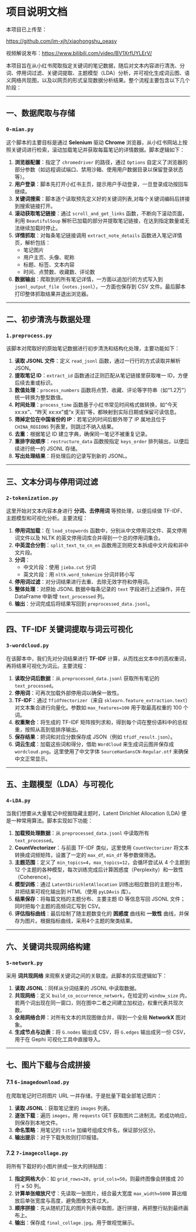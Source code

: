 # 项目说明文档

本项目已上传至：

https://github.com/im-xjh/xiaohongshu_oeasy

视频解说发布：https://www.bilibili.com/video/BV1XrfUYLErV/

本项目旨在从小红书爬取指定关键词的笔记数据，随后对文本内容进行清洗、分词、停用词过滤、关键词提取、主题模型（LDA）分析，并可视化生成词云图、语义网络共现图，以及以网页的形式呈现数据分析结果。整个流程主要包含以下几个阶段：

---

## 一、数据爬取与存储

### `0-mian.py`

这个脚本的主要目标是通过 **Selenium** 驱动 **Chrome** 浏览器，从小红书网站上按照关键词进行检索，滚动加载笔记并获取每篇笔记的详情数据。脚本逻辑如下：

1. **浏览器配置**：指定了 `chromedriver` 的路径，通过 `Options` 自定义了浏览器的部分参数（如远程调试端口、禁用沙箱、使用用户数据目录以保留登录状态等）。
2. **用户登录**：脚本先打开小红书主页，提示用户手动登录，一旦登录成功按回车继续。
3. **关键词搜索**：脚本逐个读取预先定义好的关键词列表,对每个关键词编码后拼接到搜索链接打开。
4. **滚动获取笔记链接**：通过 `scroll_and_get_links` 函数，不断向下滚动页面，利用 `BeautifulSoup` 解析已加载的部分并提取笔记链接，在达到指定数量或无法继续加载时停止。
5. **详情抓取**：对每条笔记链接调用 `extract_note_details` 函数进入笔记详情页，解析包括：
    - 笔记图片
    - 用户主页、头像、昵称
    - 标题、标签、文本内容
    - 时间、点赞数、收藏数、评论数
6. **数据输出**：爬取到的所有笔记详情，一方面以追加行的方式写入到 `jsonl_output_file`（`notes.jsonl`），一方面也保存到 CSV 文件。最后脚本打印整体抓取结果并退出浏览器。

---

## 二、初步清洗与数据处理

### `1.preprocess.py`

该脚本对爬取好的原始笔记数据进行初步清洗和结构化处理，主要功能如下：

1. **读取 JSONL 文件**：定义 `read_jsonl` 函数，通过一行行的方式读取并解析 JSON。
2. **提取笔记 ID**：`extract_id` 函数通过正则匹配从笔记链接里获取唯一 ID，方便后续去重或标识。
3. **数值处理**：`process_numbers` 函数将点赞、收藏、评论等字符串（如“1.2万”）统一转换为整型数值。
4. **时间处理**：`process_time` 函数基于小红书常见时间格式做转换，如“今天 xx:xx”、“昨天 xx:xx”或“x 天前”等，都映射到实际日期或保留可读信息。
5. **筛掉定位在中国省份的 IP**：若笔记的时间后额外带了 IP 属地且位于 `CHINA_REGIONS` 列表里，则跳过不纳入结果。
6. **去重**：根据笔记 ID 建立字典，确保同一笔记不被重复记录。
7. **重排字段顺序**：`restructure_data` 函数按指定 `keys_order` 排列输出，以便后续进行统一的 JSONL 存储。
8. **写出处理结果**：将处理后的记录写到新的 JSONL。

---

## 三、文本分词与停用词过滤

### `2-tokenization.py`

这里开始对文本内容本身进行 **分词、去停用词** 等预处理，以便后续做 TF-IDF、主题模型和可视化分析。主要流程：

1. **停用词加载**：在 `load_stopwords` 函数中，分别从中文停用词文件、英文停用词文件以及 NLTK 的英文停用词库合并得到一个总的停用词集合。
2. **中英混合分割**：`split_text_to_cn_en` 函数用正则把文本拆成中文片段和非中文片段。
3. **分词**：
    - 中文片段：使用 `jieba.cut` 分词
    - 英文片段：用 `nltk.word_tokenize` 分词并转小写
4. **停用词过滤**：对分词结果进行去重、去除无效字符和停用词。
5. **整体处理**：对原始 JSONL 数据中每条记录的 `text` 字段进行上述操作，并在 DataFrame 中新增 `text_processed` 列。
6. **输出**：分词完成后将结果写回到 `preprocessed_data.jsonl`。

---

## 四、TF-IDF 关键词提取与词云可视化

### `3-wordcloud.py`

在该脚本中，我们先对分词结果进行 **TF-IDF** 计算，从而找出文本中的高权重词，再将结果可视化为词云。主要流程：

1. **读取分词后数据**：从 `preprocessed_data.jsonl` 获取所有笔记的 `text_processed`。
2. **停用词**：可再次加载外部停用词以确保一致性。
3. **TF-IDF**：通过 `TfidfVectorizer`（来自 `sklearn.feature_extraction.text`）对文本集合进行向量化。参数如 `max_features=100` 用于取最高权重的 100 个词。
4. **权重聚合**：将生成的 TF-IDF 矩阵按列求和，得到每个词在整份语料中的总权重，按照从高到低排序输出。
5. **保存结果**：把词和对应分数保存成 JSON（例如 `tfidf_result.json`）。
6. **词云生成**：加载这些词和得分，借助 `WordCloud` 来生成词云图并保存成 `wordcloud.png`。这里使用了中文字体 `SourceHanSansCN-Regular.otf` 来确保中文正常显示。

---

## 五、主题模型（LDA）与可视化

### `4-LDA.py`

当我们想要从大量笔记中挖掘隐藏主题时，Latent Dirichlet Allocation (LDA) 便是一种常用算法。脚本实现如下功能：

1. **加载预处理数据**：从 `preprocessed_data.jsonl` 中读取所有 `text_processed`。
2. **CountVectorizer**：与前面 TF-IDF 类似，这里使用 `CountVectorizer` 将文本转换成词频矩阵，设置了一定的 `max_df`, `min_df` 等参数做筛选。
3. **主题范围**：定义了 `min_topics=4`，`max_topics=12`，会循环尝试从 4 个主题到 12 个主题的各种模型，每次训练完成后计算困惑度（Perplexity）和一致性（Coherence）。
4. **模型训练**：通过 `LatentDirichletAllocation` 训练出相应数目的主题分布，并把结果可视化输出到 HTML（使用 `pyLDAvis` 库）。
5. **结果保存**：将每篇文档的主题分布、主要主题 ID 等信息写回 JSONL 文件；同时把每个主题的高频词汇写到 CSV。
6. **评估指标曲线**：最后绘制了随主题数变化的 **困惑度** 曲线和 **一致性** 曲线，并保存为图片。根据指标曲线，采用4个主题的聚类结果。

---

## 六、关键词共现网络构建

### `5-network.py`

采用 **词共现网络** 来观察关键词之间的关联度。此脚本的实现逻辑如下：

1. **读取 JSONL**：同样从分词结果的 JSONL 中读取数据。
2. **共现网络**：定义 `build_co_occurrence_network`，在给定的 `window_size` 内，若两个词出现在同一窗口，则在图中二者之间建立加权边，权重代表共现次数。
3. **全局网络合并**：对所有文本的共现图做合并，得到一个全局 **NetworkX** 图对象。
4. **生成节点与边表**：将 `G.nodes` 输出成 CSV，将 `G.edges` 输出成另一份 CSV，用于在 Gephi 可视化工具中直接导入。

---

## 七、图片下载与合成拼接

### 7.1 `6-imagedownload.py`

在爬取笔记时已将图片 URL 一并存储，于是批量下载全部笔记图片：

1. **读取 JSONL**：获取笔记里的 `images` 列表。
2. **逐张下载**：遍历 `images`，用 `requests` GET 获取图片二进制流。若成功响应，则保存到本地文件。
3. **命名策略**：用笔记的 `title` 加编号组成文件名，保证部分区分。
4. **输出提示**：对于下载失败则打印报错。

### 7.2 `7-imagecollage.py`

将所有下载好的小图片拼成一张大的拼贴图：

1. **指定网格大小**：如 `grid_rows=20`，`grid_cols=50`，则最终图像会拼接成 20 行 × 50 列。
2. **计算单张缩放尺寸**：先读取一张图片，结合最大宽度 `max_width=5000` 算出缩放后单张宽度与高度，避免图像文件过大。
3. **顺序拼接**：先从随机打乱的图片列表中取图，逐行拼接，再把整行贴到最终画布上。
4. **输出**：保存成 `final_collage.jpg`。用于做视觉展示。